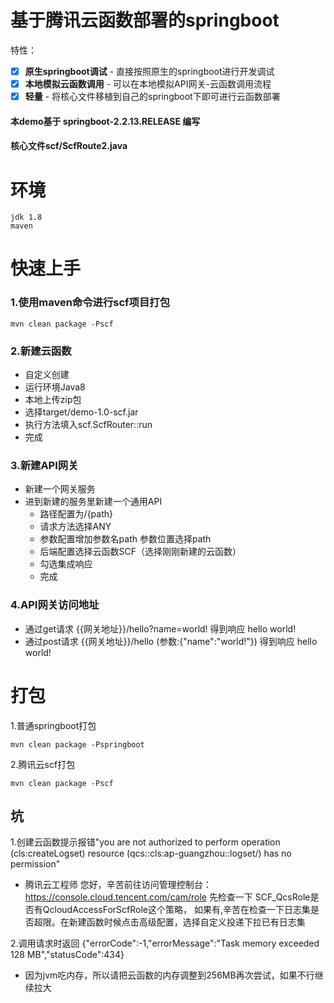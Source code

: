 # 基于腾讯云函数部署的springboot
特性：

- [x] **原生springboot调试** - 直接按照原生的springboot进行开发调试
- [x] **本地模拟云函数调用** - 可以在本地模拟API网关-云函数调用流程
- [x] **轻量** - 将核心文件移植到自己的springboot下即可进行云函数部署

#### 本demo基于 springboot-2.2.13.RELEASE 编写
#### 核心文件scf/ScfRoute2.java

# 环境
    jdk 1.8
    maven

# 快速上手

### 1.使用maven命令进行scf项目打包
```
mvn clean package -Pscf
```

### 2.新建云函数
- 自定义创建
- 运行环境Java8
- 本地上传zip包
- 选择target/demo-1.0-scf.jar
- 执行方法填入scf.ScfRouter::run
- 完成

### 3.新建API网关
- 新建一个网关服务
- 进到新建的服务里新建一个通用API
    - 路径配置为/{path}
    - 请求方法选择ANY
    - 参数配置增加参数名path 参数位置选择path
    - 后端配置选择云函数SCF（选择刚刚新建的云函数）
    - 勾选集成响应
    - 完成

### 4.API网关访问地址
- 通过get请求 {{网关地址}}/hello?name=world! 得到响应 hello world!
- 通过post请求 {{网关地址}}/hello (参数:{"name":"world!"}) 得到响应 hello world!

# 打包
1.普通springboot打包
```
mvn clean package -Pspringboot
```
2.腾讯云scf打包
```
mvn clean package -Pscf
```

## 坑
1.创建云函数提示报错"you are not authorized to perform operation (cls:createLogset) resource (qcs::cls:ap-guangzhou::logset/) has no permission"
- 腾讯云工程师
  您好，辛苦前往访问管理控制台：https://console.cloud.tencent.com/cam/role 
  先检查一下 SCF_QcsRole是否有QcloudAccessForScfRole这个策略，
  如果有,辛苦在检查一下日志集是否超限。在新建函数时候点击高级配置，选择自定义投递下拉已有日志集
  
2.调用请求时返回 {"errorCode":-1,"errorMessage":"Task memory exceeded 128 MB","statusCode":434}
- 因为jvm吃内存，所以请把云函数的内存调整到256MB再次尝试，如果不行继续拉大
  